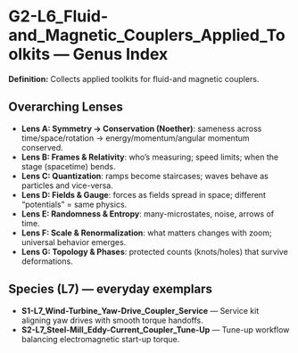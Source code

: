 # G2-L6_Fluid-and_Magnetic_Couplers_Applied_Toolkits — Genus Index
**Definition:** Collects applied toolkits for fluid-and magnetic couplers.

## Overarching Lenses

- **Lens A: Symmetry -> Conservation (Noether)**: sameness across time/space/rotation → energy/momentum/angular momentum conserved.
- **Lens B: Frames & Relativity**: who’s measuring; speed limits; when the stage (spacetime) bends.
- **Lens C: Quantization**: ramps become staircases; waves behave as particles and vice-versa.
- **Lens D: Fields & Gauge**: forces as fields spread in space; different “potentials” = same physics.
- **Lens E: Randomness & Entropy**: many-microstates, noise, arrows of time.
- **Lens F: Scale & Renormalization**: what matters changes with zoom; universal behavior emerges.
- **Lens G: Topology & Phases**: protected counts (knots/holes) that survive deformations.

## Species (L7) — everyday exemplars
- **S1-L7_Wind-Turbine_Yaw-Drive_Coupler_Service** — Service kit aligning yaw drives with smooth torque handoffs.
- **S2-L7_Steel-Mill_Eddy-Current_Coupler_Tune-Up** — Tune-up workflow balancing electromagnetic start-up torque.
